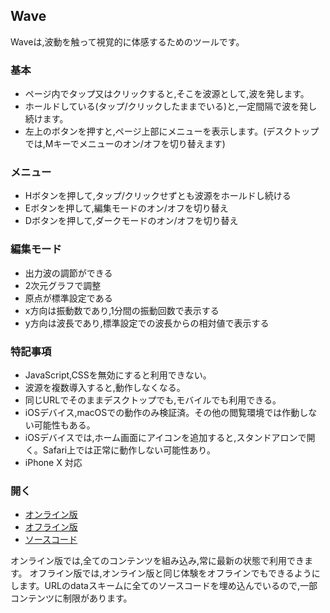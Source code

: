 ## Wave

Waveは,波動を触って視覚的に体感するためのツールです。

### 基本
- ページ内でタップ又はクリックすると,そこを波源として,波を発します。
- ホールドしている(タップ/クリックしたままでいる)と,一定間隔で波を発し続けます。
- 左上のボタンを押すと,ページ上部にメニューを表示します。(デスクトップでは,Mキーでメニューのオン/オフを切り替えます)

### メニュー
- Hボタンを押して,タップ/クリックせずとも波源をホールドし続ける
- Eボタンを押して,編集モードのオン/オフを切り替え
- Dボタンを押して,ダークモードのオン/オフを切り替え

### 編集モード
- 出力波の調節ができる
- 2次元グラフで調整
- 原点が標準設定である
- x方向は振動数であり,1分間の振動回数で表示する
- y方向は波長であり,標準設定での波長からの相対値で表示する

### 特記事項
- JavaScript,CSSを無効にすると利用できない。
- 波源を複数導入すると,動作しなくなる。
- 同じURLでそのままデスクトップでも,モバイルでも利用できる。
- iOSデバイス,macOSでの動作のみ検証済。その他の閲覧環境では作動しない可能性もある。
- iOSデバイスでは,ホーム画面にアイコンを追加すると,スタンドアロンで開く。Safari上では正常に動作しない可能性あり。
- iPhone X 対応

### 開く
- [オンライン版](https://akimikimikimikimikimikimika.github.io/main/Wave/Wave.html "Waveオンライン版")
- [オフライン版](https://akimikimikimikimikimikimika.github.io/main/Wave/offline.html "Waveオフライン版")
- [ソースコード](https://github.com/akimikimikimikimikimikimika/main/tree/master/Wave "ソースコード")

オンライン版では,全てのコンテンツを組み込み,常に最新の状態で利用できます。
オフライン版では,オンライン版と同じ体験をオフラインでもできるようにします。URLのdataスキームに全てのソースコードを埋め込んでいるので,一部コンテンツに制限があります。
